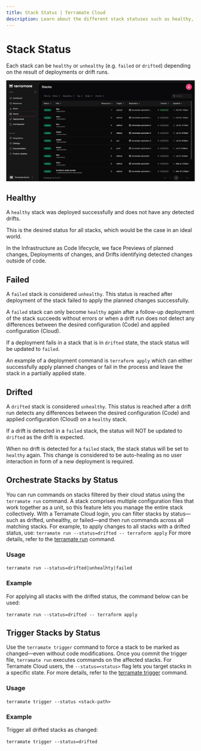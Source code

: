 ```yaml
---
title: Stack Status | Terramate Cloud
description: Learn about the different stack statuses such as healthy, unhealthy, failed and drifted in Terramate Cloud.
---
```


# Stack Status

Each stack can be `healthy` or `unhealthy` (e.g. `failed` or `drifted`) depending on the result of deployments or drift runs.

![Stacks List](../assets/stacks-index.png "Terramate Cloud Stacks LIst")

## Healthy

A `healthy` stack was deployed successfully and does not have any detected drifts.

This is the desired status for all stacks, which would be the case in an ideal world.

In the Infrastructure as Code lifecycle, we face Previews of planned changes, Deployments of changes, and Drifts
identifying detected changes outside of code.

## Failed

A `failed` stack is considered `unhealthy`. This status is reached after deployment of the stack failed to apply the
planned changes successfully.

A `failed` stack can only become `healthy` again after a follow-up deployment of the stack succeeds without errors or
when a drift run does not detect any differences between the desired configuration (Code) and applied configuration (Cloud).

If a deployment fails in a stack that is in `drifted` state, the stack status will be updated to `failed`.

An example of a deployment command is `terraform apply` which can either successfully apply planned changes or fail in
the process and leave the stack in a partially applied state.

## Drifted

A `drifted` stack is considered `unhealthy`. This status is reached after a drift run detects any differences between
the desired configuration (Code) and applied configuration (Cloud) on a `healthy` stack.

If a drift is detected in a `failed` stack, the status will NOT be updated to `drifted` as the drift is expected.

When no drift is detected for a `failed` stack, the stack status will be set to `healthy` again. This change is considered to be auto-healing as no user interaction in form of a new deployment is required.

## Orchestrate Stacks by Status

 You can run commands on stacks filtered by their cloud status using the `terramate run` command. A stack comprises multiple configuration files that work together as a unit, so this feature lets you manage the entire stack collectively. With a Terramate Cloud login, you can filter stacks by status—such as drifted, unhealthy, or failed—and then run commands across all matching stacks. For example, to apply changes to all stacks with a drifted status, use:
`terramate run --status=drifted -- terraform apply`
For more details, refer to the [terramate run](../../cli/reference/cmdline/run.md#running-a-command-on-stacks-with-specific-cloud-status) command.

### Usage
`terramate run --status=drifted|unhealhty|failed`

### Example

For applying all stacks with the drifted status, the command below can be used:

`terramate run --status=drifted -- terraform apply`

## Trigger Stacks by Status

Use the `terramate trigger` command to force a stack to be marked as changed—even without code modifications. Once you commit the trigger file, `terramate run` executes commands on the affected stacks. For Terramate Cloud users, the `--status=<status>` flag lets you target stacks in a specific state.
For more details, refer to the [terramate trigger](../../cli/reference/cmdline/trigger.md#trigger) command.

### Usage

`terramate trigger --status <stack-path>`

### Example

Trigger all drifted stacks as changed:

`terramate trigger --status=drifted`
